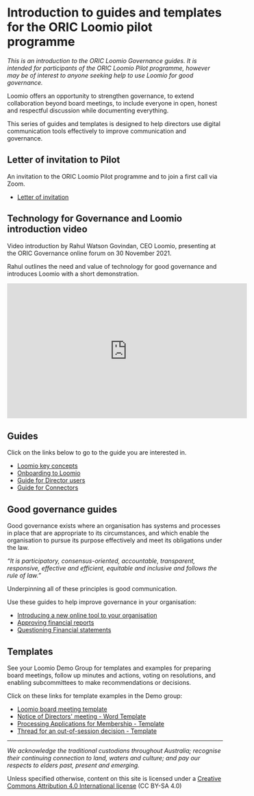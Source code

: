 # Introduction to guides and templates for the ORIC Loomio pilot programme

*This is an introduction to the ORIC Loomio Governance guides.  It is intended for participants of the ORIC Loomio Pilot programme, however may be of interest to anyone seeking help to use Loomio for good governance.*

Loomio offers an opportunity to strengthen governance, to extend collaboration beyond board meetings, to include everyone in open, honest and respectful discussion while documenting everything.

This series of guides and templates is designed to help directors use digital communication tools effectively to improve communication and governance.

## Letter of invitation to Pilot
An invitation to the ORIC Loomio Pilot programme and to join a first call via Zoom.
- [Letter of invitation](letter.md)

## Technology for Governance and Loomio introduction video

Video introduction by Rahul Watson Govindan, CEO Loomio, presenting at the ORIC Governance online forum on 30 November 2021.

Rahul outlines the need and value of technology for good governance and introduces Loomio with a short demonstration.

<iframe width="560" height="315" src="https://www.youtube.com/embed/8SX17Ici-y4" title="YouTube video player" frameborder="0" allow="accelerometer; autoplay; clipboard-write; encrypted-media; gyroscope; picture-in-picture" allowfullscreen></iframe>

## Guides
Click on the links below to go to the guide you are interested in.
- [Loomio key concepts](key-concepts.md)
- [Onboarding to Loomio](onboarding.md)
- [Guide for Director users](guide-directors.md)
- [Guide for Connectors](guide-connectors.md)

## Good governance guides
Good governance exists where an organisation has systems and processes in place that are appropriate to its circumstances, and which enable the organisation to pursue its purpose effectively and meet its obligations under the law.

*“It is participatory, consensus-oriented, accountable, transparent, responsive, effective and efficient, equitable and inclusive and follows the rule of law.”*

Underpinning all of these principles is good communication.

Use these guides to help improve governance in your organisation:
- [Introducing a new online tool to your organisation](intro-online.md)
- [Approving financial reports](approving-financials.md)
- [Questioning Financial statements](questioning-financials.md)

## Templates
See your Loomio Demo Group for templates and examples for preparing board meetings, follow up minutes and actions, voting on resolutions, and enabling subcommittees to make recommendations or decisions.

Click on these links for template examples in the Demo group:

- [Loomio board meeting template](https://decisions.oric.gov.au/d/FJHrQD2b/loomio-board-meeting-template)
- [Notice of Directors' meeting - Word Template](https://decisions.oric.gov.au/d/9SDCRbrx/notice-of-directors-meeting-word-template)
- [Processing Applications for Membership - Template](https://decisions.oric.gov.au/d/lTZv4K2f/processing-applications-for-membership-template)
- [Thread for an out-of-session decision - Template](https://decisions.oric.gov.au/d/3wRYMFUg/thread-for-an-out-of-session-decision)

---
*We acknowledge the traditional custodians throughout Australia; recognise their continuing connection to land, waters and culture; and pay our respects to elders past, present and emerging.*


Unless specified otherwise, content on this site is licensed under a [Creative Commons Attribution 4.0 International license](https://creativecommons.org/licenses/by-sa/4.0/) (CC BY-SA 4.0) 
